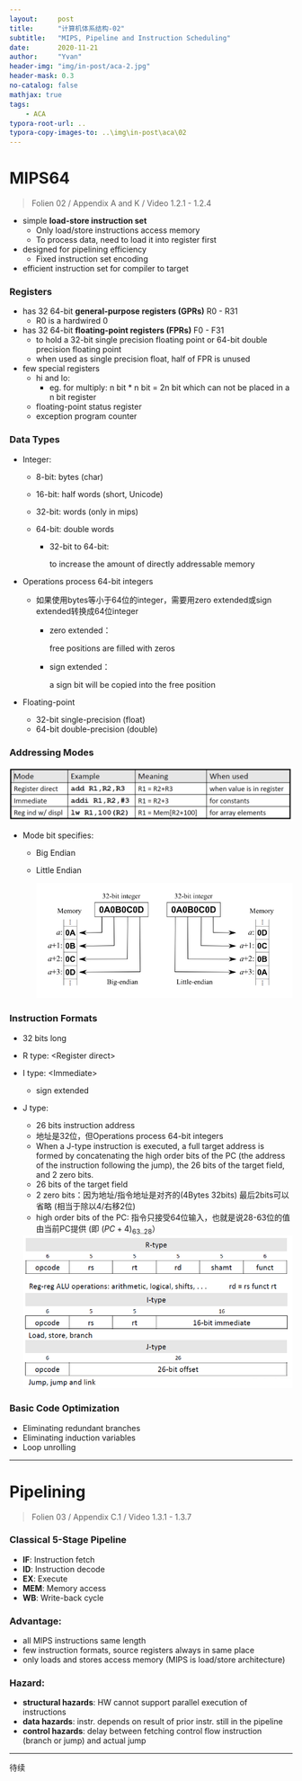```yaml
---
layout:     post
title:      "计算机体系结构-02"
subtitle:   "MIPS, Pipeline and Instruction Scheduling"
date:       2020-11-21
author:     "Yvan"
header-img: "img/in-post/aca-2.jpg"
header-mask: 0.3
no-catalog: false
mathjax: true
tags:
    - ACA
typora-root-url: ..
typora-copy-images-to: ..\img\in-post\aca\02
---
```


# MIPS64

> Folien 02 / Appendix A and K / Video 1.2.1 - 1.2.4

- simple **load-store instruction set**
  - Only load/store instructions access memory
  - To process data, need to load it into register first
- designed for pipelining efficiency
  - Fixed instruction set encoding
- efficient instruction set for compiler to target

### Registers

- has 32 64-bit **general-purpose registers (GPRs)** R0 - R31
  - R0 is a hardwired 0
- has 32 64-bit **floating-point registers (FPRs)** F0 - F31
  - to hold a 32-bit single precision floating point or 64-bit double precision floating point
  - when used as single precision float, half of FPR is unused
- few special registers
  - hi and lo:
    - eg. for multiply: n bit * n bit = 2n bit which can not be placed in a n bit register
  - floating-point status register
  - exception program counter

### Data Types

- Integer:

  - 8-bit: bytes (char)

  - 16-bit: half words (short, Unicode)

  - 32-bit: words (only in mips)

  - 64-bit: double words 

    - 32-bit to 64-bit:

      to increase the amount of directly addressable memory

- Operations process 64-bit integers

  - 如果使用bytes等小于64位的integer，需要用zero extended或sign extended转换成64位integer

    - zero extended：

      free positions are filled with zeros

    - sign extended：

      a sign bit will be copied into the free position

- Floating-point

  - 32-bit single-precision (float)
  - 64-bit double-precision (double)

### Addressing Modes

<img src="/img/in-post/aca/02/image-20201121220036543.png" alt="image-20201121220036543" style="zoom:80%;" />

- Mode bit specifies:

  - Big Endian

  - Little Endian

    <img src="/img/in-post/aca/02/280px-Big-Endian.svg.png" alt="Big-Endian.svg" style="zoom: 67%;" />

  

### Instruction Formats

- 32 bits long

- R type: \<Register direct\>

- I type: \<Immediate\>

  - sign extended

- J type:

  - 26 bits instruction address
  - 地址是32位，但Operations process 64-bit integers
  - When a J-type instruction is executed, a full target address is formed by concatenating the high order bits of the PC (the address of the instruction following the jump), the 26 bits of the target field, and 2 zero bits.
  - 26 bits of the target field
  - 2 zero bits：因为地址/指令地址是对齐的(4Bytes 32bits) 最后2bits可以省略 (相当于除以4/右移2位)
  - high order bits of the PC: 指令只接受64位输入，也就是说28-63位的值由当前PC提供 (即 $(PC+4)_{63..28}$）

  <img src="/img/in-post/aca/02/image-20201121221733330.png" alt="image-20201121221733330" style="zoom: 67%;" />

### Basic Code Optimization

- Eliminating redundant branches
- Eliminating induction variables
- Loop unrolling

---

# Pipelining

> Folien 03 / Appendix C.1 / Video 1.3.1 - 1.3.7

### Classical 5-Stage Pipeline

- **IF**: Instruction fetch
- **ID**: Instruction decode
- **EX**: Execute
- **MEM**: Memory access
- **WB**: Write-back cycle

### Advantage:

- all MIPS instructions same length
- few instruction formats, source registers always in same place
- only loads and stores access memory (MIPS is load/store architecture)

### Hazard:

- **structural hazards**: HW cannot support parallel execution of instructions
- **data hazards**: instr. depends on result of prior instr. still in the pipeline
- **control hazards**: delay between fetching control flow instruction (branch
  or jump) and actual jump

---

待续